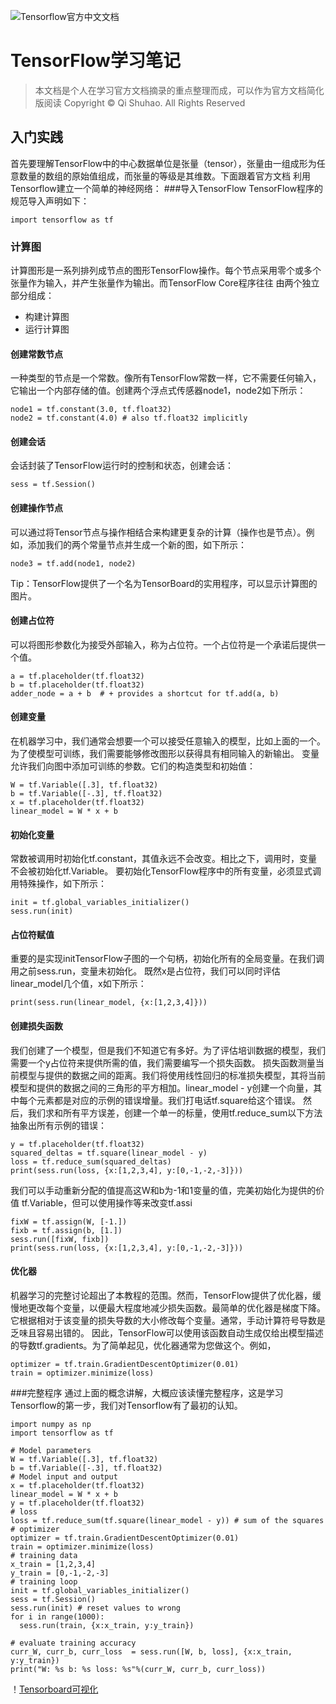 ![Tensorflow官方中文文档](http://cwiki.apachecn.org/display/TensorFlow)
# TensorFlow学习笔记
> 本文档是个人在学习官方文档摘录的重点整理而成，可以作为官方文档简化版阅读
> Copyright © Qi Shuhao. All Rights Reserved
## 入门实践
首先要理解TensorFlow中的中心数据单位是张量（tensor），张量由一组成形为任意数量的数组的原始值组成，而张量的等级是其维数。下面跟着官方文档
利用Tensorflow建立一个简单的神经网络：
###导入TensorFlow
TensorFlow程序的规范导入声明如下：
```
import tensorflow as tf
```
### 计算图 
计算图形是一系列排列成节点的图形TensorFlow操作。每个节点采用零个或多个张量作为输入，并产生张量作为输出。而TensorFlow Core程序往往
由两个独立部分组成：<br>
* 构建计算图
* 运行计算图<br>
#### 创建常数节点
一种类型的节点是一个常数。像所有TensorFlow常数一样，它不需要任何输入，它输出一个内部存储的值。创建两个浮点式传感器node1，node2如下所示：
```
node1 = tf.constant(3.0, tf.float32)
node2 = tf.constant(4.0) # also tf.float32 implicitly
```
#### 创建会话
会话封装了TensorFlow运行时的控制和状态，创建会话：
```
sess = tf.Session()
```
#### 创建操作节点
可以通过将Tensor节点与操作相结合来构建更复杂的计算（操作也是节点）。例如，添加我们的两个常量节点并生成一个新的图，如下所示：
```
node3 = tf.add(node1, node2)
```
Tip：TensorFlow提供了一个名为TensorBoard的实用程序，可以显示计算图的图片。
#### 创建占位符
可以将图形参数化为接受外部输入，称为占位符。一个占位符是一个承诺后提供一个值。
```
a = tf.placeholder(tf.float32)
b = tf.placeholder(tf.float32)
adder_node = a + b  # + provides a shortcut for tf.add(a, b)
```
#### 创建变量
在机器学习中，我们通常会想要一个可以接受任意输入的模型，比如上面的一个。
为了使模型可训练，我们需要能够修改图形以获得具有相同输入的新输出。 变量允许我们向图中添加可训练的参数。它们的构造类型和初始值：
```
W = tf.Variable([.3], tf.float32)
b = tf.Variable([-.3], tf.float32)
x = tf.placeholder(tf.float32)
linear_model = W * x + b
```
#### 初始化变量
常数被调用时初始化tf.constant，其值永远不会改变。相比之下，调用时，变量不会被初始化tf.Variable。
要初始化TensorFlow程序中的所有变量，必须显式调用特殊操作，如下所示：
```
init = tf.global_variables_initializer()
sess.run(init)
```
#### 占位符赋值
重要的是实现initTensorFlow子图的一个句柄，初始化所有的全局变量。在我们调用之前sess.run，变量未初始化。
既然x是占位符，我们可以同时评估linear_model几个值，x如下所示：
```
print(sess.run(linear_model, {x:[1,2,3,4]}))
```
#### 创建损失函数
我们创建了一个模型，但是我们不知道它有多好。为了评估培训数据的模型，我们需要一个y占位符来提供所需的值，我们需要编写一个损失函数。
损失函数测量当前模型与提供的数据之间的距离。我们将使用线性回归的标准损失模型，其将当前模型和提供的数据之间的三角形的平方相加。linear_model - y创建一个向量，其中每个元素都是对应的示例的错误增量。我们打电话tf.square给这个错误。
然后，我们求和所有平方误差，创建一个单一的标量，使用tf.reduce_sum以下方法抽象出所有示例的错误：
```
y = tf.placeholder(tf.float32)
squared_deltas = tf.square(linear_model - y)
loss = tf.reduce_sum(squared_deltas)
print(sess.run(loss, {x:[1,2,3,4], y:[0,-1,-2,-3]}))
```
我们可以手动重新分配的值提高这W和b为-1和1变量的值，完美初始化为提供的价值 tf.Variable，但可以使用操作等来改变tf.assi
```
fixW = tf.assign(W, [-1.])
fixb = tf.assign(b, [1.])
sess.run([fixW, fixb])
print(sess.run(loss, {x:[1,2,3,4], y:[0,-1,-2,-3]}))
```
#### 优化器
机器学习的完整讨论超出了本教程的范围。然而，TensorFlow提供了优化器，缓慢地更改每个变量，以便最大程度地减少损失函数。最简单的优化器是梯度下降。
它根据相对于该变量的损失导数的大小修改每个变量。通常，手动计算符号导数是乏味且容易出错的。
因此，TensorFlow可以使用该函数自动生成仅给出模型描述的导数tf.gradients。为了简单起见，优化器通常为您做这个。例如，
```
optimizer = tf.train.GradientDescentOptimizer(0.01)
train = optimizer.minimize(loss)
```
###完整程序
通过上面的概念讲解，大概应该读懂完整程序，这是学习Tensorflow的第一步，我们对Tensorflow有了最初的认知。
```
import numpy as np
import tensorflow as tf
 
# Model parameters
W = tf.Variable([.3], tf.float32)
b = tf.Variable([-.3], tf.float32)
# Model input and output
x = tf.placeholder(tf.float32)
linear_model = W * x + b
y = tf.placeholder(tf.float32)
# loss
loss = tf.reduce_sum(tf.square(linear_model - y)) # sum of the squares
# optimizer
optimizer = tf.train.GradientDescentOptimizer(0.01)
train = optimizer.minimize(loss)
# training data
x_train = [1,2,3,4]
y_train = [0,-1,-2,-3]
# training loop
init = tf.global_variables_initializer()
sess = tf.Session()
sess.run(init) # reset values to wrong
for i in range(1000):
  sess.run(train, {x:x_train, y:y_train})
 
# evaluate training accuracy
curr_W, curr_b, curr_loss  = sess.run([W, b, loss], {x:x_train, y:y_train})
print("W: %s b: %s loss: %s"%(curr_W, curr_b, curr_loss))
```
！[Tensorboard可视化]( MyNotebook/p-1.png )
